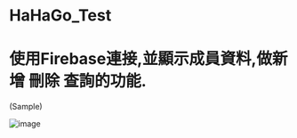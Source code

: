 # HaHaGo_Test
# 使用Firebase連接,並顯示成員資料,做新增 刪除 查詢的功能.

(Sample)

![image](https://github.com/NEOCHIU/HaHaGo_Test/blob/master/%E5%9C%96.png)

